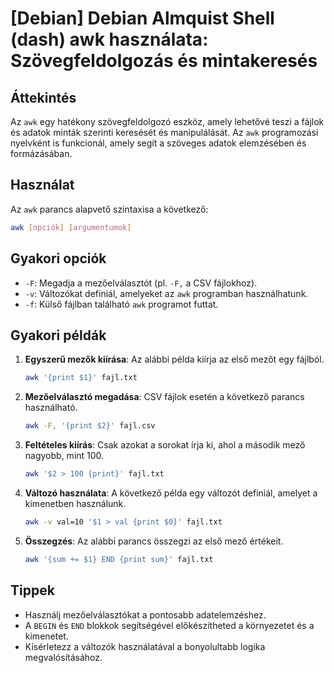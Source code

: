 # [Debian] Debian Almquist Shell (dash) awk használata: Szövegfeldolgozás és mintakeresés

## Áttekintés
Az `awk` egy hatékony szövegfeldolgozó eszköz, amely lehetővé teszi a fájlok és adatok minták szerinti keresését és manipulálását. Az `awk` programozási nyelvként is funkcionál, amely segít a szöveges adatok elemzésében és formázásában.

## Használat
Az `awk` parancs alapvető szintaxisa a következő:

```bash
awk [opciók] [argumentumok]
```

## Gyakori opciók
- `-F`: Megadja a mezőelválasztót (pl. `-F,` a CSV fájlokhoz).
- `-v`: Változókat definiál, amelyeket az `awk` programban használhatunk.
- `-f`: Külső fájlban található `awk` programot futtat.

## Gyakori példák

1. **Egyszerű mezők kiírása**: Az alábbi példa kiírja az első mezőt egy fájlból.
   ```bash
   awk '{print $1}' fajl.txt
   ```

2. **Mezőelválasztó megadása**: CSV fájlok esetén a következő parancs használható.
   ```bash
   awk -F, '{print $2}' fajl.csv
   ```

3. **Feltételes kiírás**: Csak azokat a sorokat írja ki, ahol a második mező nagyobb, mint 100.
   ```bash
   awk '$2 > 100 {print}' fajl.txt
   ```

4. **Változó használata**: A következő példa egy változót definiál, amelyet a kimenetben használunk.
   ```bash
   awk -v val=10 '$1 > val {print $0}' fajl.txt
   ```

5. **Összegzés**: Az alábbi parancs összegzi az első mező értékeit.
   ```bash
   awk '{sum += $1} END {print sum}' fajl.txt
   ```

## Tippek
- Használj mezőelválasztókat a pontosabb adatelemzéshez.
- A `BEGIN` és `END` blokkok segítségével előkészítheted a környezetet és a kimenetet.
- Kísérletezz a változók használatával a bonyolultabb logika megvalósításához.